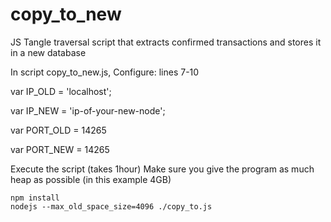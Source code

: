 # copy_to_new

JS Tangle traversal script that extracts confirmed transactions and stores it in a new database

In script copy_to_new.js, Configure: lines 7-10

var IP_OLD = 'localhost';

var IP_NEW = 'ip-of-your-new-node';

var PORT_OLD = 14265

var PORT_NEW = 14265

Execute the script (takes 1hour)
Make sure you give the program as much heap as possible (in this example 4GB)

```
npm install
nodejs --max_old_space_size=4096 ./copy_to.js
```
